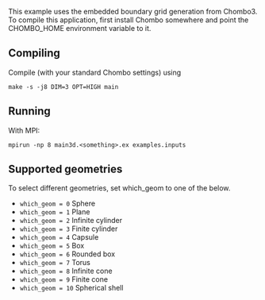 This example uses the embedded boundary grid generation from Chombo3.
To compile this application, first install Chombo somewhere and point the CHOMBO_HOME environment variable to it.

Compiling
---------

Compile (with your standard Chombo settings) using

    make -s -j8 DIM=3 OPT=HIGH main

Running
-------

With MPI:

    mpirun -np 8 main3d.<something>.ex examples.inputs

Supported geometries
--------------------
To select different geometries, set which_geom to one of the below.

* `which_geom = 0` Sphere
* `which_geom = 1` Plane
* `which_geom = 2` Infinite cylinder
* `which_geom = 3` Finite cylinder
* `which_geom = 4` Capsule
* `which_geom = 5` Box
* `which_geom = 6` Rounded box
* `which_geom = 7` Torus
* `which_geom = 8` Infinite cone
* `which_geom = 9` Finite cone
* `which_geom = 10` Spherical shell
